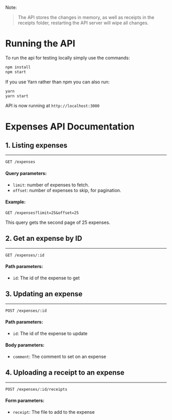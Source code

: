 Note:

> The API stores the changes in memory, as well as receipts in the receipts folder, restarting the API server will wipe all changes.

# Running the API

To run the api for testing locally simply use the commands:
```sh
npm install
npm start
```
If you use Yarn rather than npm you can also run:
```sh
yarn
yarn start
```

API is now running at `http://localhost:3000`

# Expenses API Documentation

## 1. Listing expenses
---

```
GET /expenses
```

#### Query parameters:
- `limit`: number of expenses to fetch.
- `offset`: number of expenses to skip, for pagination.

#### Example:

```
GET /expenses?limit=25&offset=25
```
This query gets the second page of 25 expenses.

## 2. Get an expense by ID
---
```
GET /expenses/:id
```
#### Path parameters:
- `id`: The id of the expense to get

## 3. Updating an expense
---
```
POST /expenses/:id
```
#### Path parameters:
- `id`: The id of the expense to update

#### Body parameters:
- `comment`: The comment to set on an expense


## 4. Uploading a receipt to an expense
---
```
POST /expenses/:id/receipts
```
#### Form parameters:
- `receipt`: The file to add to the expense
